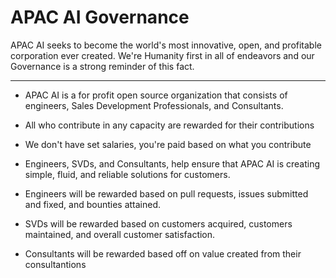 # APAC AI Governance
APAC AI seeks to become the world's most innovative, open, and profitable corporation ever created. We're Humanity first in all of endeavors and our Governance is a strong reminder of this fact.

---
* APAC AI is a for profit open source organization that consists of engineers, Sales Development Professionals, and Consultants. 
* All who contribute in any capacity are rewarded for their contributions
* We don't have set salaries, you're paid based on what you contribute

* Engineers, SVDs, and Consultants, help ensure that APAC AI is creating simple, fluid, and reliable solutions for customers. 
* Engineers will be rewarded based on pull requests, issues submitted and fixed, and bounties attained.
* SVDs will be rewarded based on customers acquired, customers maintained, and overall customer satisfaction.
* Consultants will be rewarded based off on value created from their consultantions

